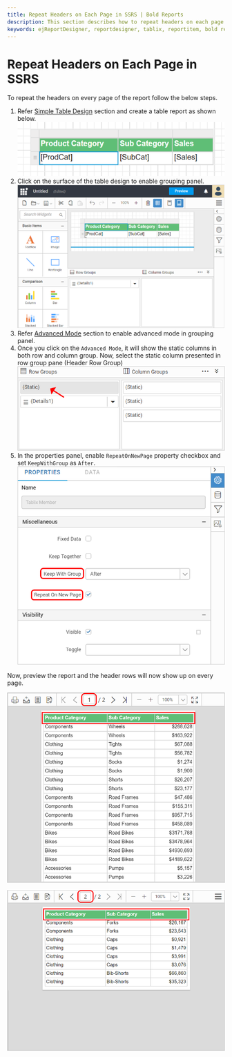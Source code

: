 ```yaml
---
title: Repeat Headers on Each Page in SSRS | Bold Reports
description: This section describes how to repeat headers on each page of SSRS report in the Bold Report Designer
keywords: ejReportDesigner, reportdesigner, tablix, reportitem, bold reports, documentation, help, ej, user guide, demo, samples, bold reports, bold reporting, repeat headers
---
```


# Repeat Headers on Each Page in SSRS

To repeat the headers on every page of the report follow the below steps.

1. Refer [Simple Table Design](/designer-guide/report-designer/report-items/tablix/design-ssrs-rdl-report-using-table/) section and create a table report as shown below.
![Open group menu](/static/assets/on-premise/images/report-designer/report-items/tablix-repeat-headers/simple-table-design.png)
2. Click on the surface of the table design to enable grouping panel.
![Open group menu](/static/assets/on-premise/images/report-designer/report-items/tablix-repeat-headers/enable-grouping-panel.png)
3. Refer [Advanced Mode](/designer-guide/report-designer/report-items/tablix/grouping-panel/#advanced-mode) section to enable advanced mode in grouping panel.
4. Once you click on the `Advanced Mode`, it will show the static columns in both row and column group. Now, select the static column presented in row group pane (Header Row Group)
![Open group menu](/static/assets/on-premise/images/report-designer/report-items/tablix-repeat-headers/select-static-group.png)
5. In the properties panel, enable `RepeatOnNewPage` property checkbox and set `KeepWithGroup` as `After`.
![Open group menu](/static/assets/on-premise/images/report-designer/report-items/tablix-repeat-headers/set-repeat-header-properties.png)

Now, preview the report and the header rows will now show up on every page.

![Open group menu](/static/assets/on-premise/images/report-designer/report-items/tablix-repeat-headers/report-preview-first-page.png)

![Open group menu](/static/assets/on-premise/images/report-designer/report-items/tablix-repeat-headers/report-preview-last-page.png)